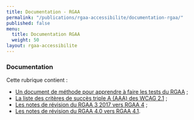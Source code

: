 ```yaml
---
title: Documentation - RGAA
permalink: "/publications/rgaa-accessibilite/documentation-rgaa/"
published: false
menu:
  title: Documentation RGAA
  weight: 50
layout: rgaa-accessibilite
---
```


### Documentation

Cette rubrique contient :

* [Un document de méthode pour apprendre à faire les tests du RGAA](/publications/rgaa-accessibilite/documentation-rgaa/methodologie-test/) ;
* [La liste des critères de succès triple A (AAA) des WCAG 2.1](/publications/rgaa-accessibilite/documentation-rgaa/annexe-aaa/) ;
* [Les notes de révision du RGAA 3 2017 vers RGAA 4](/publications/rgaa-accessibilite/documentation-rgaa/notes-revision-rgaa3-rgaa4.0/) ;
* [Les notes de révision du RGAA 4.0 vers RGAA 4.1](/publications/rgaa-accessibilite/documentation-rgaa/notes-revision-rgaa4.0-rgaa4.1/).
